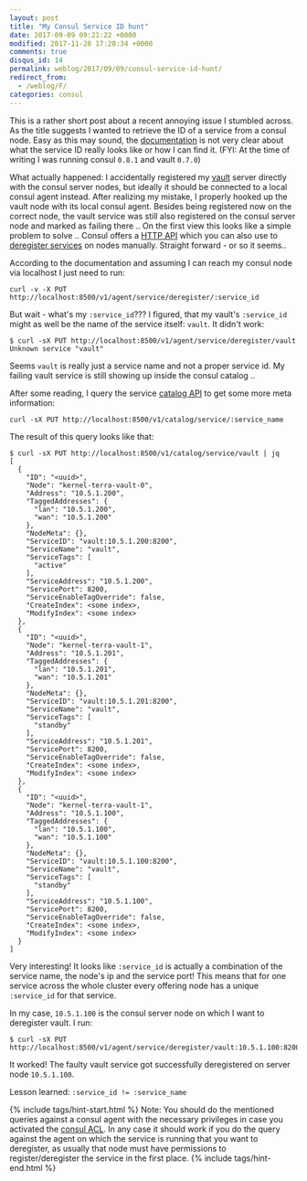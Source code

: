 ```yaml
---
layout: post
title: "My Consul Service ID hunt"
date: 2017-09-09 09:21:22 +0000
modified: 2017-11-28 17:28:34 +0000 
comments: true
disqus_id: 14
permalink: weblog/2017/09/09/consul-service-id-hunt/
redirect_from:
  - /weblog/F/
categories: consul
---
```


This is a rather short post about a recent annoying issue I stumbled across. 
As the title suggests I wanted to retrieve the ID of a service from a consul node. Easy as this may sound, the [documentation](https://www.consul.io/api/agent/service.html#service_id) is not very clear about what the service ID really looks like or how I can find it. 
(FYI: At the time of writing I was running consul `0.8.1` and vault `0.7.0`)
<!--more-->

What actually happened: I accidentally registered my [vault](https://www.vaultproject.io/) server directly with the consul server nodes, but ideally it should be connected to a local consul agent instead. 
After realizing my mistake, I properly hooked up the vault node with its local consul agent. 
Besides being registered now on the correct node, the vault service was still also registered on the consul server node and marked as failing there ..
On the first view this looks like a simple problem to solve .. 
Consul offers a [HTTP API](https://www.consul.io/api/index.html) which you can also use to [deregister services](https://www.consul.io/api/agent/service.html#deregister-service) on nodes manually. 
Straight forward - or so it seems..

According to the documentation and assuming I can reach my consul node via localhost I just need to run: 

```
curl -v -X PUT http://localhost:8500/v1/agent/service/deregister/:service_id
```

But wait - what's my `:service_id`??? I figured, that my vault's `:service_id` might as well be the name of the service itself: `vault`. 
It didn't work:

```
$ curl -sX PUT http://localhost:8500/v1/agent/service/deregister/vault
Unknown service "vault"
```
 
Seems `vault` is really just a service name and not a proper service id. 
My failing vault service is still showing up inside the consul catalog .. 

After some reading, I query the service [catalog API](https://www.consul.io/api/catalog.html#list-services) to get some more meta information:

```
curl -sX PUT http://localhost:8500/v1/catalog/service/:service_name
```

The result of this query looks like that:

```
$ curl -sX PUT http://localhost:8500/v1/catalog/service/vault | jq
[
  {
    "ID": "<uuid>",
    "Node": "kernel-terra-vault-0",
    "Address": "10.5.1.200",
    "TaggedAddresses": {
      "lan": "10.5.1.200",
      "wan": "10.5.1.200"
    },
    "NodeMeta": {},
    "ServiceID": "vault:10.5.1.200:8200",
    "ServiceName": "vault",
    "ServiceTags": [
      "active"
    ],
    "ServiceAddress": "10.5.1.200",
    "ServicePort": 8200,
    "ServiceEnableTagOverride": false,
    "CreateIndex": <some index>,
    "ModifyIndex": <some index>
  },
  {
    "ID": "<uuid>",
    "Node": "kernel-terra-vault-1",
    "Address": "10.5.1.201",
    "TaggedAddresses": {
      "lan": "10.5.1.201",
      "wan": "10.5.1.201"
    },
    "NodeMeta": {},
    "ServiceID": "vault:10.5.1.201:8200",
    "ServiceName": "vault",
    "ServiceTags": [
      "standby"
    ],
    "ServiceAddress": "10.5.1.201",
    "ServicePort": 8200,
    "ServiceEnableTagOverride": false,
    "CreateIndex": <some index>,
    "ModifyIndex": <some index>
  },
  {
    "ID": "<uuid>",
    "Node": "kernel-terra-vault-1",
    "Address": "10.5.1.100",
    "TaggedAddresses": {
      "lan": "10.5.1.100",
      "wan": "10.5.1.100"
    },
    "NodeMeta": {},
    "ServiceID": "vault:10.5.1.100:8200",
    "ServiceName": "vault",
    "ServiceTags": [
      "standby"
    ],
    "ServiceAddress": "10.5.1.100",
    "ServicePort": 8200,
    "ServiceEnableTagOverride": false,
    "CreateIndex": <some index>,
    "ModifyIndex": <some index>
  }
]
```
Very interesting! It looks like `:service_id` is actually a combination of the service name, the node's ip and the service port! 
This means that for one service across the whole cluster every offering node has a unique `:service_id` for that service. 

In my case, `10.5.1.100` is the consul server node on which I want to deregister vault. I run:

```
$ curl -sX PUT http://localhost:8500/v1/agent/service/deregister/vault:10.5.1.100:8200
```

It worked! The faulty vault service got successfully deregistered on server node `10.5.1.100`.

Lesson learned: `:service_id != :service_name`

{% include tags/hint-start.html %}
Note: You should do the mentioned queries against a consul agent with the necessary privileges in case you activated the [consul ACL](https://www.consul.io/docs/guides/acl.html). In any case it should work if you do the query against the agent on which the service is running that you want to deregister, as usually that node must have permissions to register/deregister the service in the first place.
{% include tags/hint-end.html %}

